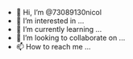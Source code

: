- 👋 Hi, I’m @73089130nicol
- 👀 I’m interested in ...
- 🌱 I’m currently learning ...
- 💞️ I’m looking to collaborate on ...
- 📫 How to reach me ...

<!---
73089130nicol/73089130nicol is a ✨ special ✨ repository because its `README.md` (this file) appears on your GitHub profile.
You can click the Preview link to take a look at your changes.
--->
